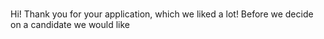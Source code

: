 # 

Hi! Thank you for your application, which we liked a lot! Before we decide on a
candidate we would like 